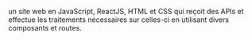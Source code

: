 un site web en JavaScript, ReactJS, HTML et CSS qui reçoit des APIs et effectue les traitements nécessaires sur celles-ci en utilisant divers composants et routes.
